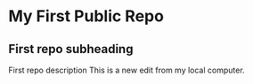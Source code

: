 # My First Public Repo
## First repo subheading

First repo description
This is a new edit from my local computer.
